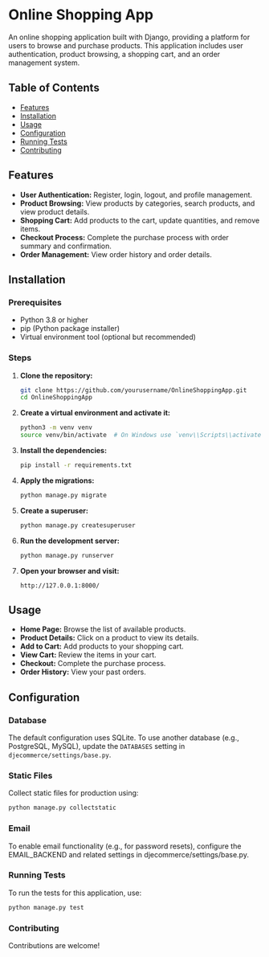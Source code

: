# Online Shopping App

An online shopping application built with Django, providing a platform for users to browse and purchase products. This application includes user authentication, product browsing, a shopping cart, and an order management system.



## Table of Contents

- [Features](#features)
- [Installation](#installation)
- [Usage](#usage)
- [Configuration](#configuration)
- [Running Tests](#running-tests)
- [Contributing](#contributing)

## Features

- **User Authentication:** Register, login, logout, and profile management.
- **Product Browsing:** View products by categories, search products, and view product details.
- **Shopping Cart:** Add products to the cart, update quantities, and remove items.
- **Checkout Process:** Complete the purchase process with order summary and confirmation.
- **Order Management:** View order history and order details.

## Installation

### Prerequisites

- Python 3.8 or higher
- pip (Python package installer)
- Virtual environment tool (optional but recommended)

### Steps

1. **Clone the repository:**

    ```bash
    git clone https://github.com/yourusername/OnlineShoppingApp.git
    cd OnlineShoppingApp
    ```

2. **Create a virtual environment and activate it:**

    ```bash
    python3 -m venv venv
    source venv/bin/activate  # On Windows use `venv\\Scripts\\activate`
    ```

3. **Install the dependencies:**

    ```bash
    pip install -r requirements.txt
    ```

4. **Apply the migrations:**

    ```bash
    python manage.py migrate
    ```

5. **Create a superuser:**

    ```bash
    python manage.py createsuperuser
    ```

6. **Run the development server:**

    ```bash
    python manage.py runserver
    ```

7. **Open your browser and visit:**

    ```
    http://127.0.0.1:8000/
    ```

## Usage

- **Home Page:** Browse the list of available products.
- **Product Details:** Click on a product to view its details.
- **Add to Cart:** Add products to your shopping cart.
- **View Cart:** Review the items in your cart.
- **Checkout:** Complete the purchase process.
- **Order History:** View your past orders.

## Configuration

### Database

The default configuration uses SQLite. To use another database (e.g., PostgreSQL, MySQL), update the `DATABASES` setting in `djecommerce/settings/base.py`.

### Static Files

Collect static files for production using:

```bash
python manage.py collectstatic
```

### Email
To enable email functionality (e.g., for password resets), configure the EMAIL_BACKEND and related settings in djecommerce/settings/base.py.
### Running Tests
To run the tests for this application, use:
```bash
python manage.py test
```
### Contributing
Contributions are welcome!
